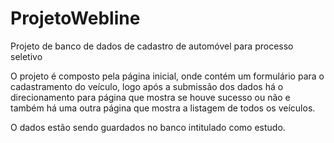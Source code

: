 # ProjetoWebline
Projeto de banco de dados de cadastro de automóvel para processo seletivo 

O projeto é composto pela página inicial, onde contém um formulário para o cadastramento do veículo, logo após a submissão dos dados há o direcionamento para página que mostra se houve sucesso ou não e também há uma outra página que mostra a listagem de todos os veículos.

O dados estão sendo guardados no banco intitulado como estudo.
